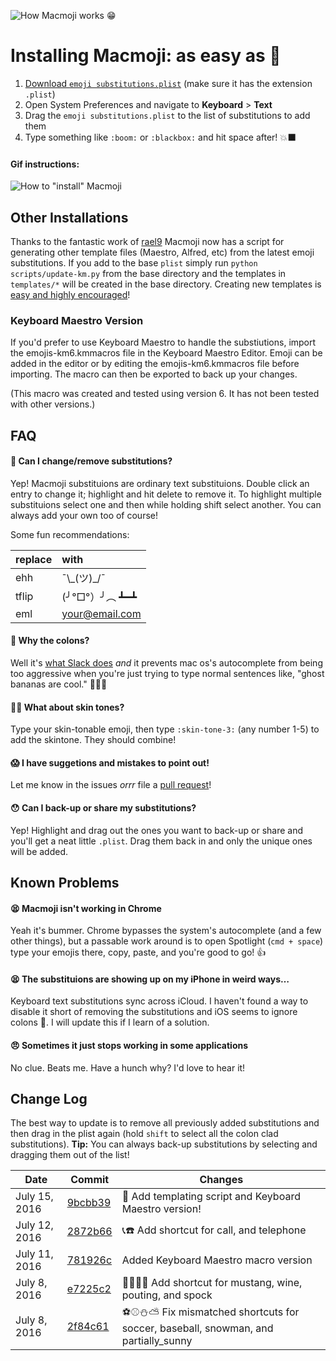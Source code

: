 ![How Macmoji works 😁](https://github.com/warpling/Macmoji/blob/master/gifs/what%20is%20it.gif?raw=true)

# Installing Macmoji: as easy as 🔢

1. [Download `emoji substitutions.plist`](https://raw.githubusercontent.com/warpling/Macmoji/master/emoji%20substitutions.plist) (make sure it has the extension `.plist`)
1. Open System Preferences and navigate to **Keyboard** > **Text**
3. Drag the `emoji substitutions.plist` to the list of substitutions to add them
4. Type something like `:boom:` or `:blackbox:` and hit space after! 💥⬛️

#### Gif instructions:
![How to "install" Macmoji](https://github.com/warpling/Macmoji/blob/master/gifs/how%20to%20install.gif?raw=true)

## Other Installations
Thanks to the fantastic work of [rael9](https://github.com/rael9) Macmoji now has a script for generating other template files (Maestro, Alfred, etc) from the latest emoji substitutions. If you add to the base `plist` simply run `python scripts/update-km.py` from the base directory and the templates in `templates/*` will be created in the base directory. Creating new templates is [easy and highly encouraged](https://github.com/warpling/Macmoji/pull/14#issuecomment-232850622)!

### Keyboard Maestro Version

If you'd prefer to use Keyboard Maestro to handle the substiutions, import the emojis-km6.kmmacros file in the Keyboard Maestro Editor. Emoji can be added in the editor or by editing the emojis-km6.kmmacros file before importing. The macro can then be exported to back up your changes.

(This macro was created and tested using version 6. It has not been tested with other versions.)

## FAQ

#### 🤔 Can I change/remove substitutions?
Yep! Macmoji substituions are ordinary text substituions. Double click an entry to change it; highlight and hit delete to remove it. To highlight multiple substituions select one and then while holding shift select another. You can always add your own too of course!

Some fun recommendations:

| replace  | with           |
| :------- | :------------- |
| ehh      | ¯\\\_(ツ)\_/¯   |
| tflip    | (╯°□°）╯︵ ┻━┻ |
| eml      | your@email.com |

#### 💩 Why the colons?
Well it's [what Slack does](https://get.slack.help/hc/en-us/articles/202931348-Emoji-and-emoticons) *and* it prevents mac os's autocomplete from being too aggressive when you're just trying to type normal sentences like, "ghost bananas are cool." 👻🍌🆒

#### 🖐🏽 What about skin tones?
Type your skin-tonable emoji, then type `:skin-tone-3:` (any number 1-5) to add the skintone. They should combine!

#### 😱 I have suggetions and mistakes to point out!
Let me know in the issues *orrr* file a [pull request](https://yangsu.github.io/pull-request-tutorial/)!

#### 😯 Can I back-up or share my substitutions?
Yep! Highlight and drag out the ones you want to back-up or share and you'll get a neat little `.plist`. Drag them back in and only the unique ones will be added.


## Known Problems

#### 😫 Macmoji isn't working in Chrome
Yeah it's bummer. Chrome bypasses the system's autocomplete (and a few other things), but a passable work around is to open Spotlight (`cmd + space`) type your emojis there, copy, paste, and you're good to go! 👍

#### 😫 The substituions are showing up on my iPhone in weird ways…
Keyboard text substitutions sync across iCloud. I haven't found a way to disable it short of removing the substitutions and iOS seems to ignore colons 🤕. I will update this if I learn of a solution.

#### 😠 Sometimes it just stops working in some applications
No clue. Beats me. Have a hunch why? I'd love to hear it!

## Change Log

The best way to update is to remove all previously added substitutions and then drag in the plist again (hold `shift` to select all the colon clad substitutions).
**Tip:** You can always back-up substitutions by selecting and dragging them out of the list!

|       Date       |       Commit       |       Changes       |
| ---------------- | ------------------ | ------------------- |
| July 15, 2016 | [9bcbb39](https://github.com/warpling/Macmoji/commit/9bcbb396a2a91d026b7df15392e7ae69cc0b36d0) | 🤖 Add templating script and Keyboard Maestro version! |
| July 12, 2016 | [2872b66](https://github.com/warpling/Macmoji/pull/11/commits/2872b66354779bc446c68b71c94d67bf43b0247c) | 📞☎️ Add shortcut for call, and telephone |
| July 11, 2016 | [781926c](https://github.com/warpling/Macmoji/commit/781926c97496937346a64c68ace755b32f3059fe) | Added Keyboard Maestro macro version |
| July 8, 2016 | [e7225c2](https://github.com/warpling/Macmoji/commit/e7225c24157385f319f99910ecf5e737016c796b) | 🐴🍷🙎🖖 Add shortcut for mustang, wine, pouting, and spock |
| July 8, 2016 | [2f84c61](https://github.com/warpling/Macmoji/commit/2f84c6169546a22246f42a4b56eaec7d8ef979d5) | ⚽⚾️⛄⛅ Fix mismatched shortcuts for soccer, baseball, snowman, and partially_sunny |
